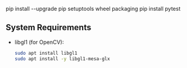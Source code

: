 pip install --upgrade pip setuptools wheel packaging
pip install pytest

## System Requirements

- libgl1 (for OpenCV):
  ```bash
  sudo apt install libgl1
  sudo apt install -y libgl1-mesa-glx